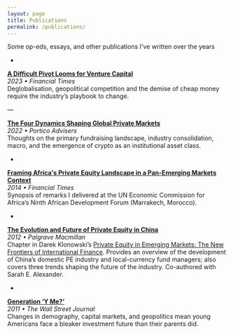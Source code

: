 ```yaml
---
layout: page
title: Publications
permalink: /publications/
---
```


Some op-eds, essays, and other publications I've written over the years

-

**<a href="https://www.ft.com/content/f8f6144a-1901-4391-9abf-072224d132c7">A Difficult Pivot Looms for Venture Capital</a>**
<br>*2023 • Financial Times*
<br>Deglobalisation, geopolitical competition and the demise of cheap money require the industry’s playbook to change.

—

**<a href="https://porticoadvisers.com/wp-content/uploads/2022/09/Portico-Advisers_Four-Dynamics-Shaping-Global-Private-Markets.pdf">The Four Dynamics Shaping Global Private Markets</a>**
<br>*2022 • Portico Advisers*
<br>Thoughts on the primary fundraising landscape, industry consolidation, macro, and the emergence of crypto as an institutional asset class.

-

**<a href="https://www.ft.com/content/b5ef2596-190f-3208-a738-6571591892f8">Framing Africa's Private Equity Landscape in a Pan-Emerging Markets Context</a>**
<br>*2014 • Financial Times*
<br>Synopsis of remarks I delivered at the UN Economic Commission for Africa’s Ninth African Development Forum (Marrakech, Morocco).

-

**<a href="https://www.amazon.com/Private-Equity-Emerging-Markets-International/dp/1137006285">The Evolution and Future of Private Equity in China</a>**
<br>*2012 • Palgrave Macmillan*
<br>Chapter in Darek Klonowski’s <u>Private Equity in Emerging Markets: The New Frontiers of International Finance</u>. Provides an overview of the development of China’s domestic PE industry and local-currency fund managers; also covers three trends shaping the future of the industry. Co-authored with Sarah E. Alexander.

-

**<a href="https://www.wsj.com/articles/SB10001424052748703989304575504262997083390">Generation ‘Y Me?’</a>**
<br>*2011 • The Wall Street Journal*
<br>Changes in demography, capital markets, and geopolitics mean young Americans face a bleaker investment future than their parents did.